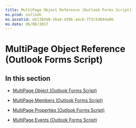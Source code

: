 ```yaml
---
title: MultiPage Object Reference (Outlook Forms Script)
ms.prod: outlook
ms.assetid: eb138da0-16a4-4396-a4c6-7f3c5d844a06
ms.date: 06/08/2017
---
```



# MultiPage Object Reference (Outlook Forms Script)

## In this section


-  [MultiPage Object (Outlook Forms Script)](Outlook.multipage.md)
    
-  [MultiPage Members (Outlook Forms Script)](multipage-members-outlook-forms-script.md)
    
-  [MultiPage Properties (Outlook Forms Script)](multipage-properties-outlook-forms-script.md)
    
-  [MultiPage Events (Outlook Forms Script)](multipage-events-outlook-forms-script.md)
    

